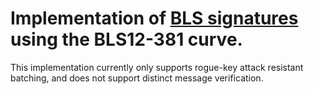 # Implementation of [BLS signatures](https://crypto.stanford.edu/~dabo/pubs/papers/BLSmultisig.html) using the BLS12-381 curve.

This implementation currently only supports rogue-key attack resistant batching, and does not support distinct message verification.
